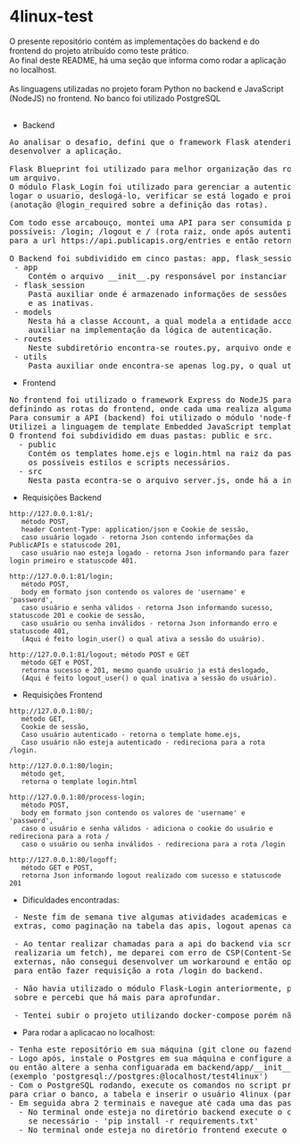 # 4linux-test

O presente repositório contém as implementações do backend e do frontend do projeto atribuído como teste prático.<br>
Ao final deste README, há uma seção que informa como rodar a aplicação no localhost.<br>
<br>
As linguagens utilizadas no projeto foram Python no backend e JavaScript (NodeJS) no frontend. No banco foi utilizado PostgreSQL<br>
<br>
- Backend<br>
<pre>
Ao analisar o desafio, defini que o framework Flask atenderia as necessidades e utilizei deste microframework para
desenvolver a aplicação.

Flask Blueprint foi utilizado para melhor organização das rotas, visando manter as rotas e a lógica delas apenas em 
um arquivo.
O módulo Flask_Login foi utilizado para gerenciar a autenticação do usuário no backend, o qual provê mecanismos para
logar o usuario, deslogá-lo, verificar se está logado e proibir acesso a rotas que necessitem de autenticação 
(anotação @login_required sobre a definição das rotas).

Com todo esse arcabouço, montei uma API para ser consumida pela aplicação do front-end, definindo as seguintes rotas 
possíveis: /login; /logout e / (rota raiz, onde após autenticação do usuário é feito uma requisição 
para a url https://api.publicapis.org/entries e então retorna um Json contendo as informações de apis públicas)

O Backend foi subdividido em cinco pastas: app, flask_session, models, routes e utils.
 - app
    Contém o arquivo __init__.py responsável por instanciar a classe Flask e fazer as configurações necessárias.
 - flask_session
    Pasta auxiliar onde é armazenado informações de sessões dos usuários, mantendo um registro das sessões válidas 
    e as inativas.
 - models
    Nesta há a classe Account, a qual modela a entidade account do banco Postgres. Esta classe é utilizada também para
    auxiliar na implementação da lógica de autenticação.
 - routes
    Neste subdiretório encontra-se routes.py, arquivo onde encontra-se as rotas da aplicação e toda a lógica dentro delas.
 - utils
    Pasta auxiliar onde encontra-se apenas log.py, o qual utiliza o módulo logging para realizar logs no console.
</pre>
- Frontend<br>
<pre>
No frontend foi utilizado o framework Express do NodeJS para implementação da aplicação web do frontend, 
definindo as rotas do frontend, onde cada uma realiza alguma atividade chave ou retorna um template.
Para consumir a API (backend) foi utilizado o módulo 'node-fetch' para realizar as requisições quando necessárias.
Utilizei a linguagem de template Embedded JavaScript templating (EJS) para gerar a tabela com as informações da PublicAPIs.
O frontend foi subdividido em duas pastas: public e src.
  - public 
    Contém os templates home.ejs e login.html na raiz da pasta public e mais duas subpastas, sendo elas css e js, para prover 
    os possíveis estilos e scripts necessários. 
  - src
    Nesta pasta econtra-se o arquivo server.js, onde há a instanciação do framework Express e a definição das rotas do frontend.
</pre>
- Requisições Backend 
 ```
 http://127.0.0.1:81/; 
    método POST,
    header Content-Type: application/json e Cookie de sessão,
    caso usuário logado - retorna Json contendo informações da PublicAPIs e statuscode 201,
    caso usuário nao esteja logado - retorna Json informando para fazer login primeiro e statuscode 401.

http://127.0.0.1:81/login; 
    método POST,
    body em formato json contendo os valores de 'username' e 'password',
    caso usuário e senha válidos - retorna Json informando sucesso, statuscode 201 e cookie de sessão,
    caso usuário ou senha inválidos - retorna Json informando erro e statuscode 401,
    (Aqui é feito login_user() o qual ativa a sessão do usuário).

http://127.0.0.1:81/logout; método POST e GET  
    método GET e POST,
    retorna sucesso e 201, mesmo quando usuário ja está deslogado,
    (Aqui é feito logout_user() o qual inativa a sessão do usuário).
 ```

- Requisições Frontend
 ```
 http://127.0.0.1:80/;
    método GET,
    Cookie de sessão,
    Caso usuário autenticado - retorna o template home.ejs,
    Caso usuário não esteja autenticado - redireciona para a rota /login.
    
 http://127.0.0.1:80/login; 
    método get,
    retorna o template login.html
 
 http://127.0.0.1:80/process-login; 
    método POST,
    body em formato json contendo os valores de 'username' e 'password',
    caso o usuário e senha válidos - adiciona o cookie do usuário e redireciona para a rota /  
    caso o usuário ou senha inválidos - redireciona para a rota /login
    
 http://127.0.0.1:80/logoff;   
    método GET e POST,
    retorna Json informando logout realizado com sucesso e statuscode 201
 ```
- Dificuldades encontradas:
<pre>
 - Neste fim de semana tive algumas atividades academicas e não tive condição de implementar algumas funcionalidades 
 extras, como paginação na tabela das apis, logout apenas caso usuário esteja logado, entre outras.
 
 - Ao tentar realizar chamadas para a api do backend via script na página de login (evento de click em botão de login
 realizaria um fetch), me deparei com erro de CSP(Content-Security-Policy), o qual impedia chamadas a referências 
 externas, não consegui desenvolver um workaround e então optei por criar uma rota no frontend '/process-login' 
 para então fazer requisição a rota /login do backend.
 
 - Não havia utilizado o módulo Flask-Login anteriormente, passei um tempo lendo a documentação para aprender o básico 
 sobre e percebi que há mais para aprofundar.    
 
 - Tentei subir o projeto utilizando docker-compose porém não obtive sucesso...
</pre>      

- Para rodar a aplicacao no localhost: <br>
<pre>
- Tenha este repositório em sua máquina (git clone ou fazendo o download),
- Logo após, instale o Postgres em sua máquina e configure a senha do usuário postgres para root, 
ou então altere a senha configuarada em backend/app/__init__.py linha 7 
(exemplo 'postgresql://postgres:<suaSenha>@localhost/test4linux')
- Com o PostgreSQL rodando, execute os comandos no script presente na raiz do projeto SCRIPT-TEST4LINUX.sql 
para criar o banco, a tabela e inserir o usuário 4linux (para tal pode utilizar o shell psql, como preferir)
- Em seguida abra 2 terminais e navegue até cada uma das pastas: backend e frontend,
  - No terminal onde esteja no diretório backend execute o comando - 'python3 main.py', 
    se necessário - 'pip install -r requirements.txt'
  - No terminal onde esteja no diretório frontend execute o comando - 'npm start', se necessário - 'npm install'
</pre>
